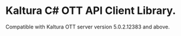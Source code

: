 # Kaltura C# OTT API Client Library.
Compatible with Kaltura OTT server version 5.0.2.12383 and above.
